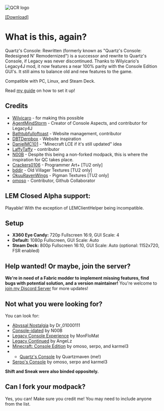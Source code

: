 ![QCR logo](https://cdn.modrinth.com/data/cached_images/e7fed9c4d42fa2b831abcad03b2a9f1440efc416.png)

[[Download]](https://modrinth.com/modpack/quartzs-console-rewritten/)

# What is this, again?
Quartz's Console: Rewritten (formerly known as "Quartz's Console: Redesigned N' Remodernized") is a successor and rewrite to Quartz's Console, if Legacy was never discontinued. Thanks to Wilyicario's Legacy4J mod, it now features a near 100% parity with the Console Edition GUI's. It still aims to balance old and new features to the game. 

Compatible with PC, Linux, and Steam Deck.

Read [my guide](https://qconsoles-organization.gitbook.io/quartzs-console-wiki/installation) on how to set it up!

## Credits
- [Wilyicaro](https://github.com/Wilyicaro/Legacy-Minecraft) - for making this possible
- [AgentMindStorm](https://www.youtube.com/channel/UC-ljddYkFdTQl-MVEaVvbuQ) - Creator of Console Aspects, and contributor for Legacy4J
- [Bathtubfulloftoast](https://novassite.net/misc/Carrd/) - Website management, contributor
- [DBTDerpbox](https://www.legacyminigames.xyz) - Website inspiration
- [DanielMC101](https://github.com/DanielMC101) - "Minecraft LCE if it's still updated" idea
- [LaffyTaffy](https://www.youtube.com/@Laffy_Taffy) - contributor
- [N00B](https://github.com/S-N00B-1) - Despite this being a non-forked modpack, this is where the inspiration for QC takes place.
- [Crackers0106](https://modrinth.com/user/Crackers0106) - Programmer Art+ [TU2 only]
- [bddjr](https://modrinth.com/user/bddjr) - Old Villager Textures [TU2 only]
- [OkuuRavenWings](https://www.planetminecraft.com/member/okuuravenwings/) - Pigman Textures [TU2 only]
- [omoso](https://modrinth.com/user/omoso) - Contributor, Github Collaborator

## LEM Closed Alpha support:
Playable! With the exception of LEMClientHelper being incompatible.

## Setup
- **X360 Eye Candy:** 720p Fullscreen 16:9, GUI Scale: 4
- **Default:** 1080p Fullscreen, GUI Scale: Auto
- **Steam Deck:** 800p Fullscreen 16:10, GUI Scale: Auto (optional: 1152x720, FSR enabled)

## Help wanted! Or maybe, join the server?
**We're in need of a Fabric modder to implement missing features, find bugs with potential solution, and a version maintainer!** You're welcome to [join my Discord Server](https://discord.gg/jgC9kGccVA) for more updates!

## Not what you were looking for?
You can look for:
- [Abyssal Nostalgia](https://modrinth.com/modpack/abyssal-nostalgia/versions) by Dr_01000111
- [Console-idated](https://modrinth.com/modpack/console-idated) by N00B
- [Legacy Console Experience](https://modrinth.com/modpack/legacy_console_experience) by MonFloMat
- [Legacy Continued](https://www.youtube.com/watch?v=LMAsXbq9ZRw) by AngeLz
- [Minecraft: Console Edition](https://modrinth.com/modpack/consoleedition/) by omoso, serpo, and karmel3
- - [Quartz's Console](https://modrinth.com/modpack/quartzs-console) by Quartzmaven (me!)
- [Serpo's Console](https://modrinth.com/modpack/serpos-console) by omoso, serpo and karmel3 

**Shift and Sneak were also binded oppositely.**

## Can I fork your modpack?
Yes, you can! Make sure you credit me! You may need to include anyone from the list. 
